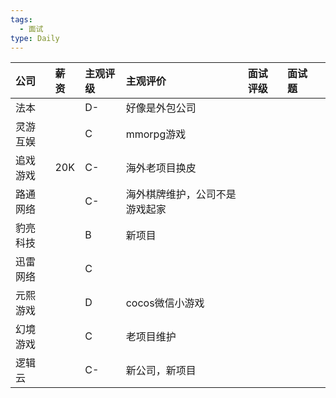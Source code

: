 ```yaml
---
tags:
  - 面试
type: Daily
---
```


| 公司   | 薪资  | 主观评级 | 主观评价            | 面试评级 | 面试题 |     |
| :--- | :-- | :--- | :-------------- | :--- | :-- | --- |
| 法本   |     | D-   | 好像是外包公司         |      |     |     |
| 灵游互娱 |     | C    | mmorpg游戏        |      |     |     |
| 追戏游戏 | 20K | C-   | 海外老项目换皮         |      |     |     |
| 路通网络 |     | C-   | 海外棋牌维护，公司不是游戏起家 |      |     |     |
| 豹亮科技 |     | B    | 新项目             |      |     |     |
| 迅雷网络 |     | C    |                 |      |     |     |
| 元熙游戏 |     | D    | cocos微信小游戏      |      |     |     |
| 幻境游戏 |     | C    | 老项目维护           |      |     |     |
| 逻辑云  |     | C-   | 新公司，新项目         |      |     |     |
